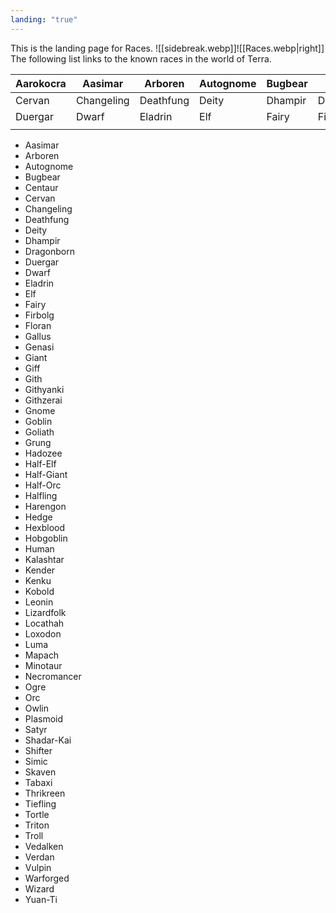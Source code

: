 ```yaml
---
landing: "true"
---
```

This is the landing page for Races.
![[sidebreak.webp]]![[Races.webp|right]]
The following list links to the known races in the world of Terra.

| Aarokocra | Aasimar    | Arboren   | Autognome | Bugbear | Centaur    |
| --------- | ---------- | --------- | --------- | ------- | ---------- |
| Cervan    | Changeling | Deathfung | Deity     | Dhampir | Dragonborn |
| Duergar   | Dwarf      | Eladrin   | Elf       | Fairy   | Firbolg    |
|           |            |           |           |         |            |


- Aasimar
- Arboren
- Autognome
- Bugbear
- Centaur
- Cervan
- Changeling
- Deathfung
- Deity
- Dhampir
- Dragonborn
- Duergar
- Dwarf
- Eladrin
- Elf
- Fairy
- Firbolg
- Floran
- Gallus
- Genasi
- Giant
- Giff
- Gith
- Githyanki
- Githzerai
- Gnome
- Goblin
- Goliath
- Grung
- Hadozee
- Half-Elf
- Half-Giant
- Half-Orc
- Halfling
- Harengon
- Hedge
- Hexblood
- Hobgoblin
- Human
- Kalashtar
- Kender
- Kenku
- Kobold
- Leonin
- Lizardfolk
- Locathah
- Loxodon
- Luma
- Mapach
- Minotaur
- Necromancer
- Ogre
- Orc
- Owlin
- Plasmoid
- Satyr
- Shadar-Kai
- Shifter
- Simic
- Skaven
- Tabaxi
- Thrikreen
- Tiefling
- Tortle
- Triton
- Troll
- Vedalken
- Verdan
- Vulpin
- Warforged
- Wizard
- Yuan-Ti